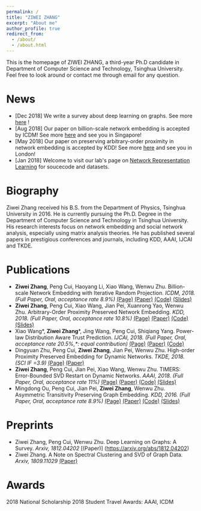 ```yaml
---
permalink: /
title: "ZIWEI ZHANG"
excerpt: "About me"
author_profile: true
redirect_from: 
  - /about/
  - /about.html
---
```


This is the homepage of ZIWEI ZHANG, a third-year Ph.D candidate in Department of Computer Science and Technology, Tsinghua University. Feel free to look around or contact me through email for any question.

News
=====
* [Dec 2018] We write a survey about deep learning on graphs. See more [here](https://arxiv.org/abs/1812.04202) !
* [Aug 2018] Our paper on billion-scale network embedding is accepted by ICDM! See more [here](https://zw-zhang.github.io/publication/2018-08-Billion-scale-Network-Embedding-with-Iterative-Random-Projection) and see you in Singapore!
* [May 2018] Our paper on preserving arbitrary-order proximity in network embedding is accepted by KDD! See more [here](https://zw-zhang.github.io/publication/2018-08-Arbitrary-Order-Proximity-Preserved-Network-Embedding) and see you in London! 
* [Jan 2018] Welcome to visit our lab's page on [Network Representation Learning](http://nrl.thumedialab.com/) for soucecode and datasets.

Biography
=====
Ziwei Zhang received his B.S. from the Department of Physics, Tsinghua University in 2016. 
He is currently pursuing the Ph.D. Degree in the Department of Computer Science and Technology in Tsinghua University. 
His research interests focus on network embedding and social network analysis, especially using matrix analysis theories. 
He has published several papers in prestigious conferences and journals, including KDD, AAAI, IJCAI and TKDE.

Publications
=====
* **Ziwei Zhang**, Peng Cui, Haoyang Li, Xiao Wang, Wenwu Zhu. Billion-scale Network Embedding with Iterative Random Projection. _ICDM, 2018. (Full Paper, Oral, acceptance rate 8.9%)_ [(Page)](https://zw-zhang.github.io/publication/2018-08-Billion-scale-Network-Embedding-with-Iterative-Random-Projection) [(Paper)](https://zw-zhang.github.io/files/2018_ICDM_RandNE.pdf)  [(Code)](https://github.com/ZW-ZHANG/RandNE) [(Slides)](https://zw-zhang.github.io/files/2018_ICDM_Slides.pdf)
* **Ziwei Zhang**, Peng Cui, Xiao Wang, Jian Pei, Xuanrong Yao, Wenwu Zhu. Arbitrary-Order Proximity Preserved Network Embedding. _KDD, 2018. (Full Paper, Oral, acceptance rate 10.8%)_ [(Page)](https://zw-zhang.github.io/publication/2018-08-Arbitrary-Order-Proximity-Preserved-Network-Embedding) [(Paper)](https://zw-zhang.github.io/files/2018_KDD_AROPE.pdf) [(Code)](https://github.com/ZW-ZHANG/AROPE) [(Slides)](https://zw-zhang.github.io/files/2018_KDD_Slides.pdf)
* Xiao Wang\*, **Ziwei Zhang**\*, Jing Wang, Peng Cui, Shiqiang Yang. Power-law Distribution Aware Trust Prediction. _IJCAI, 2018. (Full Paper, Oral, acceptance rate 20.5%,\*: equal contribution)_ [(Page)](https://zw-zhang.github.io/publication/2018-07-Power-law-Distribution-Aware-Trust-Prediction) [(Paper)](https://zw-zhang.github.io/files/2018_IJCAI_Trust.pdf) [(Code)](https://github.com/ZW-ZHANG/Powerlaw_TP)
* Dingyuan Zhu, Peng Cui, **Ziwei Zhang**, Jian Pei, Wenwu Zhu. High-order Proximity Preserved Embedding for Dynamic Networks. _TKDE, 2018. (SCI IF =3.9)_ [(Page)](https://zw-zhang.github.io/publication/2018-04-High-order-Proximity-Preserved-Embedding-For-Dynamic-Networks) [(Paper)](https://zw-zhang.github.io/files/2018_TKDE_DHPE.pdf)
* **Ziwei Zhang**, Peng Cui, Jian Pei, Xiao Wang, Wenwu Zhu. TIMERS: Error-Bounded SVD Restart on Dynamic Networks. _AAAI, 2018. (Full Paper, Oral, acceptance rate 11%)_ [(Page)](https://zw-zhang.github.io/publication/2018-02-TIMERS-Error-Bounded-SVD-Restart-on-Dynamic-Networks) [(Paper)](https://zw-zhang.github.io/files/2018_AAAI_TIMERS.pdf) [(Code)](https://github.com/ZW-ZHANG/TIMERS) [(Slides)](https://zw-zhang.github.io/files/2018_AAAI_TIMERS.pdf)
* Mingdong Ou, Peng Cui, Jian Pei, **Ziwei Zhang**, Wenwu Zhu. Asymmetric Transitivity Preserving Graph Embedding. _KDD, 2016. (Full Paper, Oral, acceptance rate 8.9%)_ [(Page)](https://zw-zhang.github.io/publication/2016-08-Asymmetric-Transitivity-Preserving-Graph-Embedding) [(Paper)](https://zw-zhang.github.io/files/2016_KDD_HOPE.pdf) [(Code)](https://github.com/ZW-ZHANG/HOPE) [(Slides)](https://zw-zhang.github.io/files/2016_KDD_Slides.pdf)

Preprints
=====
* Ziwei Zhang, Peng Cui, Wenwu Zhu. Deep Learning on Graphs: A Survey. _Arxiv, 1812.04202_ [(Paper)] (https://arxiv.org/abs/1812.04202)
* Ziwei Zhang. A Note on Spectral Clustering and SVD of Graph Data. _Arxiv, 1809.11029_ [(Paper)](https://arxiv.org/abs/1809.11029)

Awards
=====
2018    National Scholarship
2018    Student Travel Awards: AAAI, ICDM